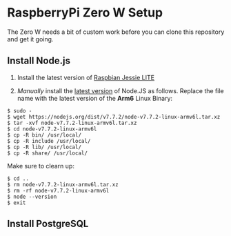 # RaspberryPi Zero W Setup
The Zero W needs a bit of custom work before you can clone this repository and get it going.

## Install Node.js
1) Install the latest version of [Raspbian Jessie LITE](https://www.raspberrypi.org/downloads/raspbian/)

2) *Manually* install the [latest version](https://nodejs.org/en/download/current/) of Node.JS as follows. Replace the file name with the latest version of the __**Arm6**__ Linux Binary:
```
$ sudo -
$ wget https://nodejs.org/dist/v7.7.2/node-v7.7.2-linux-armv6l.tar.xz
$ tar -xvf node-v7.7.2-linux-armv6l.tar.xz
$ cd node-v7.7.2-linux-armv6l
$ cp -R bin/ /usr/local/
$ cp -R include /usr/local/
$ cp -R lib/ /usr/local/
$ cp -R share/ /usr/local/
```
Make sure to clearn up:
```
$ cd ..
$ rm node-v7.7.2-linux-armv6l.tar.xz
$ rm -rf node-v7.7.2-linux-armv6l
$ node --version
$ exit
```
## Install PostgreSQL
```

```

